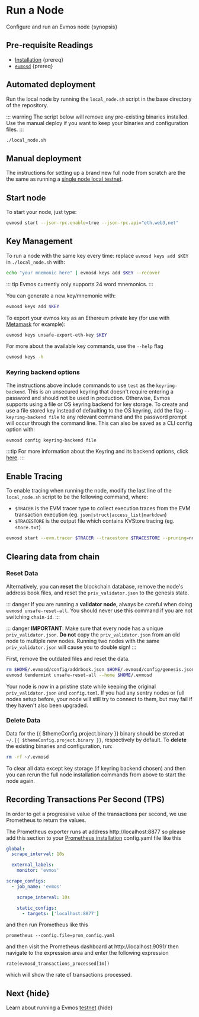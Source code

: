 <!--
order: 4
-->

# Run a Node

Configure and run an Evmos node {synopsis}

## Pre-requisite Readings

*   [Installation](./installation.md) {prereq}
*   [`evmosd`](./binary.md) {prereq}

## Automated deployment

Run the local node by running the `local_node.sh` script in the base directory
of the repository.

::: warning The script below will remove any pre-existing binaries installed.
Use the manual deploy if you want to keep your binaries and configuration files.
:::

```bash
./local_node.sh
```

## Manual deployment

The instructions for setting up a brand new full node from scratch are the the
same as running a
[single node local testnet](./../../developers/localnet/single_node.md#manual-localnet).

## Start node

To start your node, just type:

```bash
evmosd start --json-rpc.enable=true --json-rpc.api="eth,web3,net"
```

## Key Management

To run a node with the same key every time: replace `evmosd keys add $KEY` in
`./local_node.sh` with:

```bash
echo "your mnemonic here" | evmosd keys add $KEY --recover
```

::: tip Evmos currently only supports 24 word mnemonics. :::

You can generate a new key/mnemonic with:

```bash
evmosd keys add $KEY
```

To export your evmos key as an Ethereum private key (for use with
[Metamask](./../../users/wallets/metamask.md) for example):

```bash
evmosd keys unsafe-export-eth-key $KEY
```

For more about the available key commands, use the `--help` flag

```bash
evmosd keys -h
```

### Keyring backend options

The instructions above include commands to use `test` as the `keyring-backend`.
This is an unsecured keyring that doesn't require entering a password and should
not be used in production. Otherwise, Evmos supports using a file or OS keyring
backend for key storage. To create and use a file stored key instead of
defaulting to the OS keyring, add the flag `--keyring-backend file` to any
relevant command and the password prompt will occur through the command line.
This can also be saved as a CLI config option with:

```bash
evmosd config keyring-backend file
```

:::tip For more information about the Keyring and its backend options, click
[here](./../../users/keys/keyring.md). :::

## Enable Tracing

To enable tracing when running the node, modify the last line of the
`local_node.sh` script to be the following command, where:

*   `$TRACER` is the EVM tracer type to collect execution traces from the EVM
    transaction execution (eg. `json|struct|access_list|markdown`)
*   `$TRACESTORE` is the output file which contains KVStore tracing (eg.
    `store.txt`)

```bash
evmosd start --evm.tracer $TRACER --tracestore $TRACESTORE --pruning=nothing $TRACE --log_level $LOGLEVEL --minimum-gas-prices=0.0001aevmos --json-rpc.api eth,txpool,personal,net,debug,web3
```

## Clearing data from chain

### Reset Data

Alternatively, you can **reset** the blockchain database, remove the node's
address book files, and reset the `priv_validator.json` to the genesis state.

::: danger If you are running a **validator node**, always be careful when doing
`evmosd unsafe-reset-all`. You should never use this command if you are not
switching `chain-id`. :::

::: danger **IMPORTANT**: Make sure that every node has a unique
`priv_validator.json`. **Do not** copy the `priv_validator.json` from an old
node to multiple new nodes. Running two nodes with the same
`priv_validator.json` will cause you to double sign! :::

First, remove the outdated files and reset the data.

```bash
rm $HOME/.evmosd/config/addrbook.json $HOME/.evmosd/config/genesis.json
evmosd tendermint unsafe-reset-all --home $HOME/.evmosd
```

Your node is now in a pristine state while keeping the original
`priv_validator.json` and `config.toml`. If you had any sentry nodes or full
nodes setup before, your node will still try to connect to them, but may fail if
they haven't also been upgraded.

### Delete Data

Data for the {{ $themeConfig.project.binary }} binary should be stored at
`~/.{{ $themeConfig.project.binary }}`, respectively by default. To **delete**
the existing binaries and configuration, run:

```bash
rm -rf ~/.evmosd
```

To clear all data except key storage (if keyring backend chosen) and then you
can rerun the full node installation commands from above to start the node
again.

## Recording Transactions Per Second (TPS)

In order to get a progressive value of the transactions per second, we use
Prometheus to return the values.

<!-- markdown-link-check-disable-next-line -->

The Prometheus exporter runs at address http://localhost:8877 so please add this
section to your
[Prometheus installation](https://opencensus.io/codelabs/prometheus/#1)
config.yaml file like this

```yaml
global:
  scrape_interval: 10s

  external_labels:
    monitor: 'evmos'

scrape_configs:
  - job_name: 'evmos'

    scrape_interval: 10s

    static_configs:
      - targets: ['localhost:8877']
```

and then run Prometheus like this

```shell
prometheus --config.file=prom_config.yaml
```

<!-- markdown-link-check-disable-next-line -->

and then visit the Prometheus dashboard at http://localhost:9091/ then navigate
to the expression area and enter the following expression

```shell
rate(evmosd_transactions_processed[1m])
```

which will show the rate of transactions processed.

## Next {hide}

Learn about running a Evmos [testnet](./../testnet.md) {hide}

